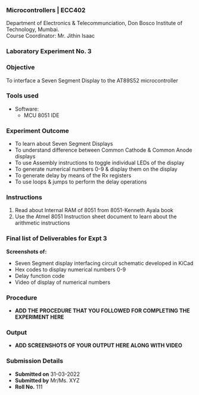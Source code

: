 ### Microcontrollers | ECC402 
Department of Electronics & Telecommunciation, 
Don Bosco Institute of Technology, Mumbai.  
Course Coordinator: Mr. Jithin Isaac

### Laboratory Experiment No. 3
 
### Objective  
To interface a Seven Segment Display to the AT89S52 microcontroller
 
### Tools used  
- Software: 
  - MCU 8051 IDE 

### Experiment Outcome
- To learn about Seven Segment Displays
- To understand difference between Common Cathode & Common Anode displays
- To use Assembly instructions to toggle individual LEDs of the display
- To generate numerical numbers 0-9 & display them on the display
- To generate delay by means of the Rx registers
- To use loops & jumps to perform the delay operations

### Instructions

1. Read about Internal RAM of 8051 from 8051-Kenneth Ayala book
2. Use the Atmel 8051 Instruction sheet document to learn about the arithmetic instructions

### Final list of Deliverables for Expt 3

**Screenshots of:**
- Seven Segment display interfacing circuit schematic developed in KiCad
- Hex codes to display numerical numbers 0-9
- Delay function code
- Video of display of numerical numbers

### Procedure 
- **ADD THE PROCEDURE THAT YOU FOLLOWED FOR COMPLETING THE EXPERIMENT HERE**

### Output
- **ADD SCREENSHOTS OF YOUR OUTPUT HERE ALONG WITH VIDEO**  

### Submission Details
- **Submitted on** 31-03-2022
- **Submitted by** Mr/Ms. XYZ
- **Roll No.** 111

